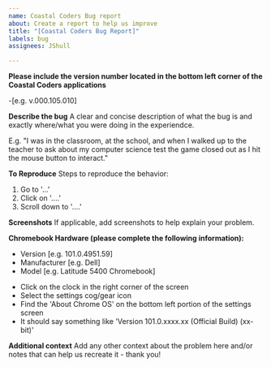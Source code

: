 ```yaml
---
name: Coastal Coders Bug report
about: Create a report to help us improve
title: "[Coastal Coders Bug Report]"
labels: bug
assignees: JShull

---
```


**Please include the version number located in the bottom left corner of the Coastal Coders applications**

-[e.g. v.000.105.010]

**Describe the bug**
A clear and concise description of what the bug is and exactly where/what you were doing in the experiendce.

E.g. "I was in the classroom, at the school, and when I walked up to the teacher to ask about my computer science test the game closed out as I hit the mouse button to interact."

**To Reproduce**
Steps to reproduce the behavior:
1. Go to '...'
2. Click on '....'
3. Scroll down to '....'

**Screenshots**
If applicable, add screenshots to help explain your problem.


**Chromebook Hardware (please complete the following information):**

- Version [e.g. 101.0.4951.59]
- Manufacturer [e.g. Dell]
- Model [e.g. Latitude 5400 Chromebook]
* Click on the clock in the right corner of the screen
* Select the settings cog/gear icon
* Find the 'About Chrome OS' on the bottom left portion of the settings screen
* It should say something like 'Version 101.0.xxxx.xx (Official Build) (xx-bit)'

**Additional context**
Add any other context about the problem here and/or notes that can help us recreate it - thank you!
